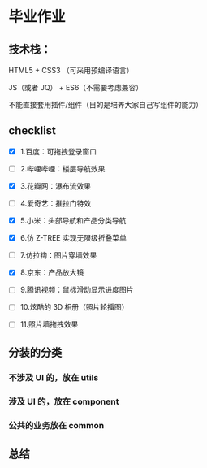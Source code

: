 # 毕业作业

## 技术栈：

HTML5 + CSS3 （可采用预编译语言）

JS（或者 JQ） + ES6（不需要考虑兼容）

不能直接套用插件/组件（目的是培养大家自己写组件的能力）

## checklist

- [x] 1.百度：可拖拽登录窗口

- [ ] 2.哔哩哔哩：楼层导航效果

- [x] 3.花瓣网：瀑布流效果

- [ ] 4.爱奇艺：推拉门特效

- [x] 5.小米：头部导航和产品分类导航

- [x] 6.仿 Z-TREE 实现无限级折叠菜单

- [ ] 7.仿拉钩：图片穿墙效果

- [x] 8.京东：产品放大镜

- [ ] 9.腾讯视频：鼠标滑动显示进度图片

- [ ] 10.炫酷的 3D 相册（照片轮播图）

- [ ] 11.照片墙拖拽效果

## 分装的分类

### 不涉及 UI 的，放在 utils

### 涉及 UI 的，放在 component

### 公共的业务放在 common

## 总结
